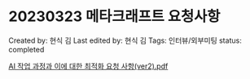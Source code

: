 # 20230323 메타크래프트 요청사항

Created by: 현식 김
Last edited by: 현식 김
Tags: 인터뷰/외부미팅
status: completed

[AI 작업 과정과 이에 대한 최적화 요청 사항(ver2).pdf](20230323%20%E1%84%86%E1%85%A6%E1%84%90%E1%85%A1%E1%84%8F%E1%85%B3%E1%84%85%E1%85%A2%E1%84%91%E1%85%B3%E1%84%90%E1%85%B3%20%E1%84%8B%E1%85%AD%E1%84%8E%E1%85%A5%E1%86%BC%E1%84%89%E1%85%A1%E1%84%92%E1%85%A1%E1%86%BC%20b73166a2f3b74eea818d50f6160ce474/AI_%25E1%2584%258C%25E1%2585%25A1%25E1%2586%25A8%25E1%2584%258B%25E1%2585%25A5%25E1%2586%25B8_%25E1%2584%2580%25E1%2585%25AA%25E1%2584%258C%25E1%2585%25A5%25E1%2586%25BC%25E1%2584%2580%25E1%2585%25AA_%25E1%2584%258B%25E1%2585%25B5%25E1%2584%258B%25E1%2585%25A6_%25E1%2584%2583%25E1%2585%25A2%25E1%2584%2592%25E1%2585%25A1%25E1%2586%25AB_%25E1%2584%258E%25E1%2585%25AC%25E1%2584%258C%25E1%2585%25A5%25E1%2586%25A8%25E1%2584%2592%25E1%2585%25AA_%25E1%2584%258B%25E1%2585%25AD%25E1%2584%258E%25E1%2585%25A5%25E1%2586%25BC_%25E1%2584%2589%25E1%2585%25A1%25E1%2584%2592%25E1%2585%25A1%25E1%2586%25BC(ver2).pdf)

[](https://getliner.com/pdf/checksum/097002d0234ab939bba6f1a2454748b5e4af54dd80dcf22eb27ef8a505b5c5d6)